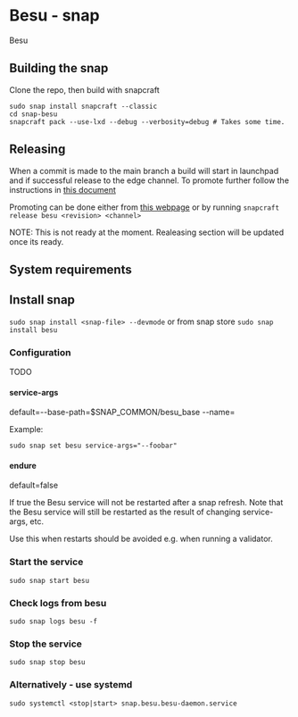 # Besu - snap

Besu

## Building the snap

Clone the repo, then build with snapcraft

```
sudo snap install snapcraft --classic
cd snap-besu
snapcraft pack --use-lxd --debug --verbosity=debug # Takes some time.
```

## Releasing

When a commit is made to the main branch a build will start in launchpad and if successful release to the edge channel.
To promote further follow the instructions in [this document](TESTING.md)

Promoting can be done either from [this webpage](https://snapcraft.io/besu/releases)
or by running
`snapcraft release besu <revision> <channel>`

NOTE: This is not ready at the moment. Realeasing section will be updated once its ready.

## System requirements


## Install snap

`sudo snap install <snap-file> --devmode`
or from snap store
`sudo snap install besu`

### Configuration
TODO
#### service-args

default=--base-path=$SNAP_COMMON/besu_base --name=<hostname>

Example:

    sudo snap set besu service-args="--foobar"


#### endure

default=false

If true the Besu service will not be restarted after a snap refresh.
Note that the Besu service will still be restarted as the result of changing service-args, etc.

Use this when restarts should be avoided e.g. when running a validator.

### Start the service

`sudo snap start besu`

### Check logs from besu

`sudo snap logs besu -f`

### Stop the service

`sudo snap stop besu`

### Alternatively - use systemd

`sudo systemctl <stop|start> snap.besu.besu-daemon.service`
